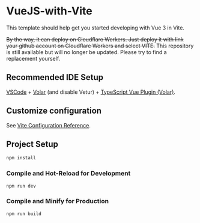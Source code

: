 # VueJS-with-Vite

This template should help get you started developing with Vue 3 in Vite.

<del>By the way, it can deploy on Cloudflare Workers. Just deploy it with link your github account on Cloudflare Workers and select VITE.</del>
This repository is still available but will no longer be updated. Please try to find a replacement yourself.

## Recommended IDE Setup

[VSCode](https://code.visualstudio.com/) + [Volar](https://marketplace.visualstudio.com/items?itemName=Vue.volar) (and disable Vetur) + [TypeScript Vue Plugin (Volar)](https://marketplace.visualstudio.com/items?itemName=Vue.vscode-typescript-vue-plugin).

## Customize configuration

See [Vite Configuration Reference](https://vitejs.dev/config/).

## Project Setup

```sh
npm install
```

### Compile and Hot-Reload for Development

```sh
npm run dev
```

### Compile and Minify for Production

```sh
npm run build
```

